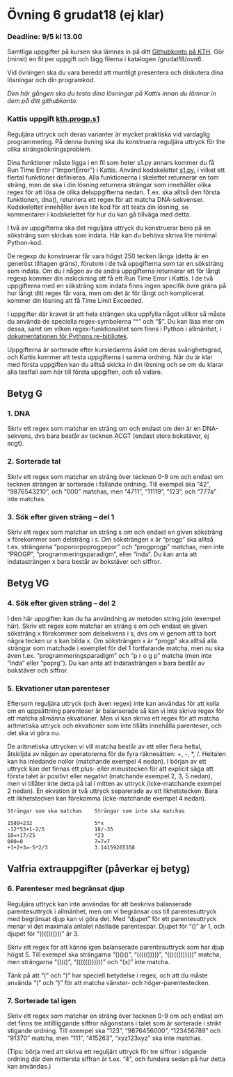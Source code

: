 # Övning 6 grudat18 (ej klar)
### Deadline: 9/5 kl 13.00

Samtliga uppgifter på kursen ska lämnas in på ditt [Githubkonto på KTH](https://gits-15.sys.kth.se/grudat18).
Gör (minst) en fil per uppgift och lägg filerna i katalogen /grudat18/ovn6.

Vid övningen ska du vara beredd att muntligt presentera och diskutera
dina lösningar och din programkod.

*Den här gången ska du testa dina lösningar på Kattis innan du lämnar in dem på ditt githubkonto.*

### Kattis uppgift [kth.progp.s1](https://kth.kattis.com/problems/kth.progp.s1)

Reguljära uttryck och deras varianter är mycket praktiska vid vardaglig programmering. På denna övning
ska du konstruera reguljära uttryck för lite olika strängsökningsproblem.

Dina funktioner måste ligga i en fil som heter s1.py annars kommer du få Run Time Error (“ImportError”) i Kattis.
Använd kodskelettet [s1.py](s1.py), i vilket ett flertal funktioner definieras.
Alla funktionerna i skelettet returnerar en tom sträng,
men de ska i din lösning returnera strängar som innehåller olika
regex för att lösa de olika deluppgifterna nedan.
T.ex. ska alltså den första funktionen, dna(), returnera
ett regex för att matcha DNA-sekvenser.
Kodskelettet innehåller även lite kod för att testa din lösning,
se kommentarer i kodskelettet för hur du kan gå tillväga med detta.

I två av uppgifterna ska det reguljära uttryck du konstruerar bero på en söksträng som skickas som
indata. Här kan du behöva skriva lite minimal Python-kod.

De regexp du konstruerar får vara högst 250 tecken långa (detta är en generöst tilltagen gräns),
förutom i de två uppgifterna som tar en söksträng som indata.
Om du i någon av de andra uppgifterna returnerar
ett för långt regexp kommer din inskickning att få ett Run Time Error i Kattis.
I de två uppgifterna med en söksträng som indata finns ingen specifik övre gräns
på hur långt ditt regex får vara, men om det är för långt och komplicerat
kommer din lösning att få Time Limit Exceeded.

I uppgifter där kravet är att hela strängen ska uppfylla något villkor så måste du använda
de speciella regex-symbolerna “^” och “$”. Du kan läsa mer
om dessa, samt om vilken regex-funktionalitet som finns i Python i allmänhet,
i [dokumentationen för Pythons re-bibliotek](https://docs.python.org/2/library/re.html).

Uppgifterna är sorterade efter kursledarens åsikt om deras svårighetsgrad, och Kattis
kommer att testa uppgifterna i samma ordning. När du är klar med första uppgiften
kan du alltså skicka in din lösning och se om du klarar alla testfall som hör
till första uppgiften, och så vidare.

## Betyg G

### 1. DNA

Skriv ett regex som matchar en sträng om och endast om den är en DNA-sekvens, dvs bara består
av tecknen ACGT (endast stora bokstäver, ej acgt).

### 2. Sorterade tal

Skriv ett regex som matchar en sträng över tecknen 0-9 om och endast om tecknen strängen
är sorterade i fallande ordning. Till exempel ska “42”, “9876543210”, och “000” matchas, men
“4711”, “11119”, “123”, och “777a” inte matchas.

### 3. Sök efter given sträng – del 1

Skriv ett regex som matchar en sträng s om och endast en given söksträng x förekommer som
delsträng i s. Om söksträngen x är “progp” ska alltså t.ex. strängarna “popororpoprogpepor” och
“progprogp” matchas, men inte “PROGP”, “programmeringsparadigm”, eller “inda”. Du kan anta
att indatasträngen x bara består av bokstäver och siffror.


## Betyg VG

### 4. Sök efter given sträng – del 2

I den här uppgiften kan du ha användning av metoden string.join (exempel här).
Skriv ett regex som matchar en sträng s om och endast en given söksträng x förekommer som
delsekvens i s, dvs om vi genom att ta bort några tecken ur s kan bilda x. Om söksträngen x är
“progp” ska alltså alla strängar som matchade i exemplet för del 1 fortfarande matcha, men nu ska
även t.ex. “programmeringsparadigm” och “p r o g p” matcha (men inte “inda” eller “poprg”). Du
kan anta att indatasträngen x bara består av bokstäver och siffror.

### 5. Ekvationer utan parenteser

Eftersom reguljära uttryck (och även regex) inte kan användas för att kolla om en uppsättning
parenteser är balanserade så kan vi inte skriva regex för att matcha allmänna ekvationer. Men vi
kan skriva ett regex för att matcha aritmetiska uttryck och ekvationer som inte tillåts innehålla
parenteser, och det ska vi göra nu.

De aritmetiska uttrycken vi vill matcha består av ett eller flera heltal, åtskiljda av någon av operatorerna
för de fyra räknesätten: +, -, *, /. Heltalen kan ha inledande nollor (matchande exempel
4 nedan). I början av ett uttryck kan det finnas ett plus- eller minustecken för att explicit säga att
första talet är positivt eller negativt (matchande exempel 2, 3, 5 nedan), men vi tillåter inte detta på
tal i mitten av uttryck (icke-matchande exempel 2 nedan). En ekvation är två uttryck separerade
av ett likhetstecken. Bara ett likhetstecken kan förekomma (icke-matchande exempel 4 nedan).

```
Strängar som ska matchas    Strängar som inte ska matchas

1589+232                    5*x
-12*53+1-2/5                18/-35
18=+17/25                   *23
000=0                       7=7=7
+1+2+3=-5*2/3               3.14159265358
```

## Valfria extrauppgifter (påverkar ej betyg)

### 6. Parenteser med begränsat djup

Reguljära uttryck kan inte användas för att beskriva balanserade parentesuttryck i allmänhet, men
om vi begränsar oss till parentesuttryck med begränsat djup kan vi göra det. Med “djupet” för
ett parentesuttryck menar vi det maximala antalet nästlade parentespar. Djupet för “()” är 1, och
djupet för “()(()(()))” är 3.

Skriv ett regex för att känna igen balanserade parentesuttryck som har djup högst 5. Till exempel
ska strängarna “()()()”, “((((()))))”, “(()((()))())” matcha, men strängarna “())()”, “(((((())))))” och
“(x)” inte matcha.

Tänk på att “(” och “)” har speciell betydelse i regex, och att du måste använda “\(” och “\)” för
att matcha vänster- och höger-parentestecken.

### 7. Sorterade tal igen

Skriv ett regex som matchar en sträng över tecknen 0-9 om och endast om det finns tre intillliggande
siffror någonstans i talet som är sorterade i strikt stigande ordning. Till exempel ska
“123”, “9876456000”, “123456789” och “91370” matcha, men “111”, “415263”, “xyz123xyz” ska inte matchas.

(Tips: börja med att skriva ett reguljärt uttryck för tre siffror i stigande ordning där den mittersta
siffran är t.ex. “4”, och fundera sedan på hur detta kan användas.)

